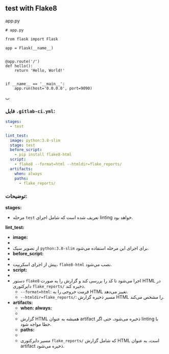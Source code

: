 ## test with Flake8

app.py
```
# app.py

from flask import Flask

app = Flask(__name__)


@app.route('/')
def hello():
    return 'Hello, World!'


if __name__ == '__main__':
    app.run(host='0.0.0.0', port=9090)
```

ب

### فایل `.gitlab-ci.yml`:

```yaml
stages:
  - test

lint_test:
  image: python:3.8-slim
  stage: test
  before_script:
    - pip install flake8-html
  script:
    - flake8 --format=html --htmldir=flake_reports/
  artifacts:
    when: always
    paths:
      - flake_reports/
```

### توضیحات:
 **stages:**
   - مرحله `test` تعریف شده است که شامل اجرای linting خواهد بود.

 **lint_test:**

 
   - **image:**
   -
   -   از تصویر سبک `python:3.8-slim` برای اجرای این مرحله استفاده می‌شود.
   - **before_script:**
   -
   - پیش از اجرای اسکریپت، `flake8-html` نصب می‌شود.
   - **script:**
   -
   - دستور `flake8` اجرا می‌شود تا کد را بررسی کند و گزارش را به صورت HTML در دایرکتوری `flake_reports/` ذخیره کند.
     - `--format=html`: فرمت خروجی را به HTML تغییر می‌دهد.
     - `--htmldir=flake_reports/`: مسیر ذخیره گزارش HTML را مشخص می‌کند.
   - **artifacts:** 
     - **when: always:**
     -
     - گزارش HTML همیشه به عنوان artifact ذخیره می‌شود، حتی اگر linting با خطا مواجه شود.
     - **paths:**
     -
     - مسیر دایرکتوری `flake_reports/` که شامل گزارش HTML است، به عنوان artifact ذخیره می‌شود.
